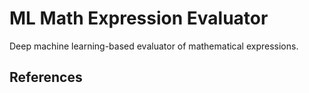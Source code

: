 # ML Math Expression Evaluator

Deep machine learning-based evaluator of mathematical expressions.

## References

